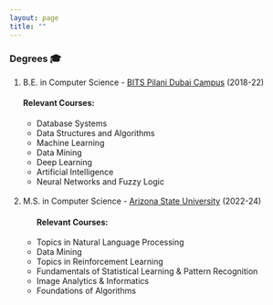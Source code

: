 ```yaml
---
layout: page
title: ""
---
```


### Degrees 🎓

<ol>
<li> B.E. in Computer Science - <a href="https://www.bits-pilani.ac.in/dubai/" target="_blank"> BITS Pilani Dubai Campus</a> (2018-22) </li>
<h4>Relevant Courses:</h4>
<ul>
   <li> Database Systems </li>
   <li> Data Structures and Algorithms </li>
   <li> Machine Learning </li>
   <li> Data Mining </li>
   <li> Deep Learning </li>
   <li> Artificial Intelligence </li>
   <li> Neural Networks and Fuzzy Logic </li>
</ul>
<br>
<li> M.S. in Computer Science - <a href="https://asu.edu" target="_blank"> Arizona State University</a> (2022-24) </li>
<ul>
   <h4>Relevant Courses:</h4>
  <li> Topics in Natural Language Processing </li>
  <li> Data Mining </li>
  <li> Topics in Reinforcement Learning </li>
  <li> Fundamentals of Statistical Learning & Pattern Recognition </li>
  <li> Image Analytics & Informatics </li>
  <li> Foundations of Algorithms </li>
</ul>
</ol>
